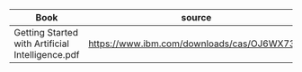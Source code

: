 
| Book | source|
|---|---|
|Getting Started with Artificial Intelligence.pdf|https://www.ibm.com/downloads/cas/OJ6WX73V/ |